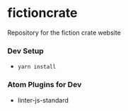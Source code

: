 # fictioncrate
Repository for the fiction crate website

### Dev Setup
+ `yarn install`

### Atom Plugins for Dev
+ linter-js-standard
